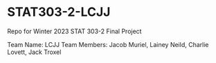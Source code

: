 # STAT303-2-LCJJ

Repo for Winter 2023 STAT 303-2 Final Project

Team Name: LCJJ
Team Members: Jacob Muriel, Lainey Neild, Charlie Lovett, Jack Troxel
